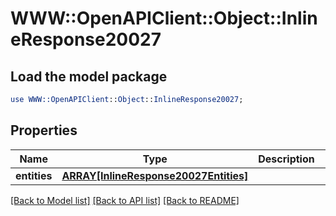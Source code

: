 # WWW::OpenAPIClient::Object::InlineResponse20027

## Load the model package
```perl
use WWW::OpenAPIClient::Object::InlineResponse20027;
```

## Properties
Name | Type | Description | Notes
------------ | ------------- | ------------- | -------------
**entities** | [**ARRAY[InlineResponse20027Entities]**](InlineResponse20027Entities.md) |  | [optional] 

[[Back to Model list]](../README.md#documentation-for-models) [[Back to API list]](../README.md#documentation-for-api-endpoints) [[Back to README]](../README.md)


